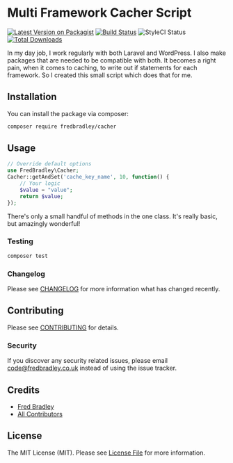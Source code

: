 # Multi Framework Cacher Script

[![Latest Version on Packagist](https://img.shields.io/packagist/v/fredbradley/cacher.svg?style=flat-square)](https://packagist.org/packages/fredbradley/cacher)
[![Build Status](https://img.shields.io/travis/fredbradley/cacher/master.svg?style=flat-square)](https://travis-ci.org/fredbradley/cacher)
![StyleCI Status](https://github.styleci.io/repos/278584366/shield)
[![Total Downloads](https://img.shields.io/packagist/dt/fredbradley/cacher.svg?style=flat-square)](https://packagist.org/packages/fredbradley/xirrusapi)

In my day job, I work regularly with both Laravel and WordPress. I also make packages that are needed to be compatible with both. It becomes a right pain, when it comes to caching, to write out if statements for each framework. So I created this small script which does that for me.    

## Installation

You can install the package via composer:

```bash
composer require fredbradley/cacher
```

## Usage

``` php
// Override default options
use FredBradley\Cacher;
Cacher::getAndSet('cache_key_name', 10, function() {
    // Your logic
    $value = "value";
    return $value;
});
```
There's only a small handful of methods in the one class. It's really basic, but amazingly wonderful!

### Testing

``` bash
composer test
```

### Changelog

Please see [CHANGELOG](CHANGELOG.md) for more information what has changed recently.

## Contributing

Please see [CONTRIBUTING](CONTRIBUTING.md) for details.

### Security

If you discover any security related issues, please email code@fredbradley.co.uk instead of using the issue tracker.

## Credits

- [Fred Bradley](https://github.com/fredbradley)
- [All Contributors](../../contributors)

## License

The MIT License (MIT). Please see [License File](LICENSE.md) for more information.
